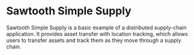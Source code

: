 # Sawtooth Simple Supply

Sawtooth Simple Supply is a basic example of a distributed supply-chain
application. It provides asset transfer with location tracking, which allows
users to transfer assets and track them as they move through a supply chain.